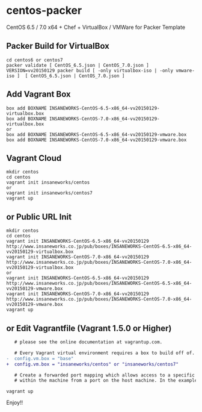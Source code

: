 centos-packer
=============

CentOS 6.5 / 7.0 x64 + Chef + VirtualBox / VMWare for Packer Template

## Packer Build for VirtualBox

```
cd centos6 or centos7
packer validate [ CentOS_6.5.json | CentOS_7.0.json ]
VERSION=vv20150129 packer build [ -only virtualbox-iso | -only vmware-iso ]  [ CentOS_6.5.json | CentOS_7.0.json ]
```

## Add Vagrant Box

```
box add BOXNAME INSANEWORKS-CentOS-6.5-x86_64-vv20150129-virtualbox.box
box add BOXNAME INSANEWORKS-CentOS-7.0-x86_64-vv20150129-virtualbox.box
or
box add BOXNAME INSANEWORKS-CentOS-6.5-x86_64-vv20150129-vmware.box
box add BOXNAME INSANEWORKS-CentOS-7.0-x86_64-vv20150129-vmware.box
```

## Vagrant Cloud

```
mkdir centos
cd centos
vagrant init insaneworks/centos
or
vagrant init insaneworks/centos7
vagrant up
```


## or Public URL Init

```
mkdir centos
cd centos
vagrant init INSANEWORKS-CentOS-6.5-x86_64-vv20150129 http://www.insaneworks.co.jp/pub/boxes/INSANEWORKS-CentOS-6.5-x86_64-vv20150129-virtualbox.box
vagrant init INSANEWORKS-CentOS-7.0-x86_64-vv20150129 http://www.insaneworks.co.jp/pub/boxes/INSANEWORKS-CentOS-7.0-x86_64-vv20150129-virtualbox.box
or
vagrant init INSANEWORKS-CentOS-6.5-x86_64-vv20150129 http://www.insaneworks.co.jp/pub/boxes/INSANEWORKS-CentOS-6.5-x86_64-vv20150129-vmware.box
vagrant init INSANEWORKS-CentOS-7.0-x86_64-vv20150129 http://www.insaneworks.co.jp/pub/boxes/INSANEWORKS-CentOS-7.0-x86_64-vv20150129-vmware.box
vagrant up
```

## or Edit Vagrantfile (Vagrant 1.5.0 or Higher)

```diff
   # please see the online documentation at vagrantup.com.

   # Every Vagrant virtual environment requires a box to build off of.
-  config.vm.box = "base"
+  config.vm.box = "insaneworks/centos" or "insaneworks/centos7"

   # Create a forwarded port mapping which allows access to a specific port
   # within the machine from a port on the host machine. In the example below,
```

```
vagrant up
```

Enjoy!!
